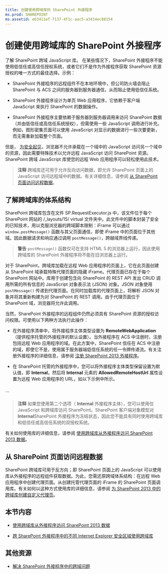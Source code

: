 ```yaml
---
title: 创建使用跨域库的 SharePoint 外接程序
ms.prod: SHAREPOINT
ms.assetid: e63411ef-7137-4f1c-aac5-a3414ec88154
---
```



# 创建使用跨域库的 SharePoint 外接程序
了解 SharePoint 跨域 JavaScript 库。
在某些情况下，SharePoint 外接程序不能使用低信任或高信任授权系统，或者它们不是作为外接程序获取 SharePoint 资源授权的唯一方式的最佳选择。示例：
  
    
    


- SharePoint 外接程序的远程组件不在本地环境中，但公司防火墙会阻止 SharePoint 与 ACS 之间的服务器到服务器通信，从而阻止使用低信任系统。
    
  
- SharePoint 外接程序设计为单页 Web 应用程序，它依赖于客户端 JavaScript 来执行 SharePoint 的数据操作。
    
  
- SharePoint 外接程序主要依赖于服务器到服务器调用来访问 SharePoint 数据（并由低信任或高信任系统授权），但需使用一些 JavaScript 调用进行补充。例如，图形密集页面可以使用 JavaScript 对显示的数据进行一些次要更新，而无需重新加载整个页面。
    
  

但是， [为安全起见](http://msdn.microsoft.com/zh-cn/library/cc709423%28v=vs.85%29.aspx)，浏览器不允许承载在一个域中的 JavaScript 访问另一个域中的资源，因此需要特殊技术以允许远程 JavaScript 访问 SharePoint 资源。SharePoint 跨域 JavaScript 库使您的远程 Web 应用程序可以轻松使用此技术。
  
    
    


> **注释**
> 跨域库还可用于允许反向访问数据，即允许 SharePoint 页面上的 JavaScript 访问远程域中的数据。有关详细信息，请参阅 [从 SharePoint 页面访问远程数据](#ReverseDirection)。 
  
    
    


## 了解跨域库的体系结构

SharePoint 跨域库包含在文件 SP.RequestExecutor.js 中，该文件位于每个 SharePoint 网站的 /_layouts/15/ virtual 文件夹中。此文件中的脚本封装了安全的已知技术，用以克服浏览器的跨域脚本限制：iFrame 可以通过  `window.postMessage()` 函数与其父页面通信，即使 iFrame 中的页面位于其他域。因此数据请求和响应通过调用 `postMessage()`，跨越域界线传递。
  
    
    

> **警告**
>  `postMessage()` 函数仅可在支持 HTML 5 的浏览器上运行，因此使用跨域库的 SharePoint 外接程序将不能在旧浏览器上运行。
  
    
    

对于 SharePoint，跨域库加载在远程 Web 应用程序的页面上，它在此页面创建从 SharePoint 域承载特殊代理页面的隐藏 iFrame。代理页面已存在于每个 SharePoint 网站中。库用于创建包含向 SharePoint 的 REST API 发出 CRUD 调用所需的所有信息的 JavaScript 对象表示法 (JSON) 对象。JSON 对象使用  `postMessage()` 传递到代理页面。在同时加载库的代理页面上，将解析 JSON 对象并将其重新构建为对 SharePoint 的 REST 调用。由于代理页面位于 SharePoint 域，浏览器将允许此调用。
  
    
    
当然，SharePoint 外接程序的远程组件仍然必须具有 SharePoint 资源的授权访问权限。可使用以下两种方法执行此操作：
  
    
    

- 在外接程序清单中，将外接程序主体类型设置为 **RemoteWebApplication**（提供程序托管的外接程序的默认设置）。当外接程序在 ACS 中注册时，注册包括远程 Web 应用程序的域。在此方案中，SharePoint 信任在 ACS 中注册的域，即使它不是，使用属于服务器端低信任系统的任一令牌传递流。有关注册外接程序的详细信息，请参阅 [注册 SharePoint 2013 外接程序](register-sharepoint-add-ins-2013.md)。 
    
  
- 在 SharePoint 托管的外接程序中，您可以将外接程序主体类型保留设置为默认值，即 **Internal**。然后将 **Internal** 元素的 **AllowedRemoteHostUrl** 属性设置为远程 Web 应用程序的 URL，如以下示例中所示。
    
  ```
  
<AppPrincipal>
  <Internal AllowedRemoteHostUrl="https://example.com/Home.html" />
</AppPrincipal>
  ```


> **注释**
> 如果您使用第二个选项（ **Internal** 外接程序主体），您可以使用仅 JavaScript 和跨域库访问 SharePoint。SharePoint 客户端对象模型对 **Internal**SharePoint 外接程序为冻结状态，因此您不能具有同时使用跨域库和低信任或高信任系统的双授权系统。 
  
    
    

有关如何使用库的详细信息，请参阅 [使用跨域库从外接程序访问 SharePoint 2013 数据](access-sharepoint-2013-data-from-add-ins-using-the-cross-domain-library.md)。
  
    
    

## 从 SharePoint 页面访问远程数据
<a name="ReverseDirection"> </a>

SharePoint 跨域库可用于反方向；即 SharePoint 页面上的 JavaScript 可以使用库从外接程序的远程组件获取数据。为此，您需还原跨域体系结构：在远程 Web 应用程序中创建代理页面。从创建托管代理页面的 iFrame 的 SharePoint 页面调用库。有关如何以这种方式使用库的详细信息，请参阅 [为 SharePoint 2013 中的跨域库创建自定义代理页](create-a-custom-proxy-page-for-the-cross-domain-library-in-sharepoint-2013.md)。
  
    
    

## 本节内容
<a name="ReverseDirection"> </a>


-  [使用跨域库从外接程序访问 SharePoint 2013 数据](access-sharepoint-2013-data-from-add-ins-using-the-cross-domain-library.md)
    
  
-  [跨 SharePoint 外接程序中的不同 Internet Explorer 安全区域使用跨域库](work-with-the-cross-domain-library-across-different-internet-explorer-security-z.md)
    
  

## 其他资源
<a name="ReverseDirection"> </a>


-  [解决 SharePoint 外接程序中的跨域问题](http://blogs.msdn.com/b/officeapps/archive/2012/11/29/solving-cross-domain-problems-in-apps-for-sharepoint.aspx)
    
  

